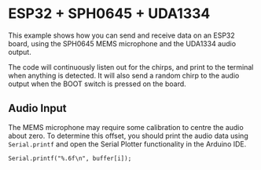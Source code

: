 # ESP32 + SPH0645 + UDA1334

This example shows how you can send and receive data on an ESP32 board, using the SPH0645 MEMS microphone and the UDA1334 audio output.

The code will continuously listen out for the chirps, and print to the terminal when anything is detected. It will also send a random chirp to the audio output when the BOOT switch is pressed on the board.

## Audio Input

The MEMS microphone may require some calibration to centre the audio about zero. To determine this offset, you should print the audio data using `Serial.printf` and open the Serial Plotter functionality in the Arduino IDE.

    Serial.printf("%.6f\n", buffer[i]);
